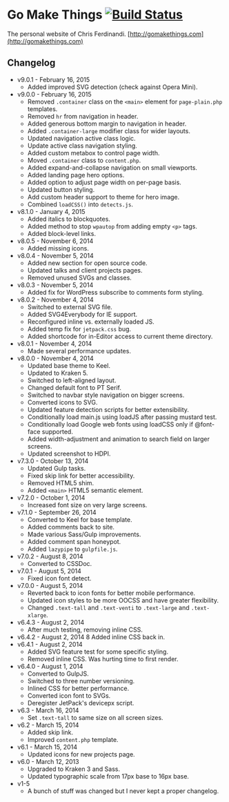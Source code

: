 # Go Make Things [![Build Status](https://travis-ci.org/cferdinandi/gomakethings.svg)](https://travis-ci.org/cferdinandi/gomakethings)
The personal website of Chris Ferdinandi. [http://gomakethings.com](http://gomakethings.com)

## Changelog

* v9.0.1 - February 16, 2015
	* Added improved SVG detection (check against Opera Mini).
* v9.0.0 - February 16, 2015
	* Removed `.container` class on the `<main>` element for `page-plain.php` templates.
	* Removed `hr` from navigation in header.
	* Added generous bottom margin to navigation in header.
	* Added `.container-large` modifier class for wider layouts.
	* Updated navigation active class logic.
	* Update active class navigation styling.
	* Added custom metabox to control page width.
	* Moved `.container` class to `content.php`.
	* Added expand-and-collapse navigation on small viewports.
	* Added landing page hero options.
	* Added option to adjust page width on per-page basis.
	* Updated button styling.
	* Add custom header support to theme for hero image.
	* Combined `loadCSS()` into `detects.js`.
* v8.1.0 - January 4, 2015
	* Added italics to blockquotes.
	* Added method to stop `wpautop` from adding empty `<p>` tags.
	* Added block-level links.
* v8.0.5 - November 6, 2014
	* Added missing icons.
* v8.0.4 - November 5, 2014
	* Added new section for open source code.
	* Updated talks and client projects pages.
	* Removed unused SVGs and classes.
* v8.0.3 - November 5, 2014
	* Added fix for WordPress subscribe to comments form styling.
* v8.0.2 - November 4, 2014
	* Switched to external SVG file.
	* Added SVG4Everybody for IE support.
	* Reconfigured inline vs. externally loaded JS.
	* Added temp fix for `jetpack.css` bug.
	* Added shortcode for in-Editor access to current theme directory.
* v8.0.1 - November 4, 2014
	* Made several performance updates.
* v8.0.0 - November 4, 2014
	* Updated base theme to Keel.
	* Updated to Kraken 5.
	* Switched to left-aligned layout.
	* Changed default font to PT Serif.
	* Switched to navbar style navigation on bigger screens.
	* Converted icons to SVG.
	* Updated feature detection scripts for better extensibility.
	* Conditionally load main.js using loadJS after passing mustard test.
	* Conditionally load Google web fonts using loadCSS only if @font-face supported.
	* Added width-adjustment and animation to search field on larger screens.
	* Updated screenshot to HDPI.
* v7.3.0 - October 13, 2014
	* Updated Gulp tasks.
	* Fixed skip link for better accessibility.
	* Removed HTML5 shim.
	* Added `<main>` HTML5 semantic element.
* v7.2.0 - October 1, 2014
	* Increased font size on very large screens.
* v7.1.0 - September 26, 2014
	* Converted to Keel for base template.
	* Added comments back to site.
	* Made various Sass/Gulp improvements.
	* Added comment span honeypot.
	* Added `lazypipe` to `gulpfile.js`.
* v7.0.2 - August 8, 2014
	* Converted to CSSDoc.
* v7.0.1 - August 5, 2014
	* Fixed icon font detect.
* v7.0.0 - August 5, 2014
	* Reverted back to icon fonts for better mobile performance.
	* Updated icon styles to be more OOCSS and have greater flexibility.
	* Changed `.text-tall` and `.text-venti` to `.text-large` and `.text-xlarge`.
* v6.4.3 - August 2, 2014
	* After much testing, removing inline CSS.
* v6.4.2 - August 2, 2014
	8 Added inline CSS back in.
* v6.4.1 - August 2, 2014
	* Added SVG feature test for some specific styling.
	* Removed inline CSS. Was hurting time to first render.
* v6.4.0 - August 1, 2014
	* Converted to GulpJS.
	* Switched to three number versioning.
	* Inlined CSS for better performance.
	* Converted icon font to SVGs.
	* Deregister JetPack's devicepx script.
* v6.3 - March 16, 2014
	* Set `.text-tall` to same size on all screen sizes.
* v6.2 - March 15, 2014
	* Added skip link.
	* Improved `content.php` template.
* v6.1 - March 15, 2014
	* Updated icons for new projects page.
* v6.0 - March 12, 2013
	* Upgraded to Kraken 3 and Sass.
	* Updated typographic scale from 17px base to 16px base.
* v1-5
	* A bunch of stuff was changed but I never kept a proper changelog.